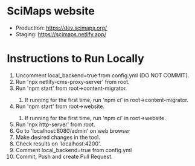 # SciMaps website

- Production: <https://dev.scimaps.org/>
- Staging: <https://scimaps.netlify.app/>

# Instructions to Run Locally

<ol>
<li> Uncomment local_backend=true from config.yml (DO NOT COMMIT).</li>
<li> Run 'npx netlify-cms-proxy-server' from root.</li>
<li> Run 'npm start' from root->content-migrator.</li>
<ol>
<li> If running for the first time, run 'npm ci' in root->content-migrator.</li>
</ol>
<li> Run 'npm start' from root->website.</li>
<ol>
<li> If running for the first time, run 'npm ci' in root->website.</li>
</ol>
<li> Run 'npx http-server' from root.</li>
<li> Go to 'localhost:8080/admin' on web browser</li>
<li> Make desired changes in the tool.</li>
<li> Check results on 'localhost:4200'.</li>
<li> Comment local_backend=true from config.yml</li>
<li> Commit, Push and create Pull Request.</li>
</ol>
